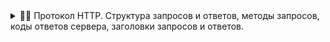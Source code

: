 <details>
<summary>
😶‍🌫️ Протокол HTTP. Структура запросов и ответов, методы запросов, коды ответов сервера, заголовки запросов и ответов.
</summary>
**HTTP** (англ. HyperText Transfer Protocol — «протокол передачи гипертекста») — протокол прикладного уровня передачи данных (изначально — в виде гипертекстовых документов в формате «HTML», в настоящий момент используется для передачи произвольных данных). Основой HTTP является технология «клиент-сервер», то есть предполагается существование:

- Потребителей (клиентов), которые инициируют соединение и посылают запрос, обычно веб-бразуер;
- Поставщиков (серверов), которые ожидают соединения для получения запроса, производят необходимые действия и возвращают обратно сообщение с результатом.

**Гипертекст –** это система текстовых страниц, соединенных между собой ссылками.

Может быть использован в качестве “транспорта” для других протоколов прикладного уровня. Основной объект манипуляции - ресурс. Является stateless протоколом - один запрос одно соединение. Для реализации сессий используются **кукисы.**

**URI (Uniform Resource Identifier)** - уникальный ид ресура, символьная строка, позволяющая уникально определить ресурс

**URL(Uniform Resource Locator) -** URI, позволяющий определить местонахождение ресурса

**URN (Uniform Resource Name) -** это URI, который идентифицирует ресурс по имени в конкретном пространстве имён.

В HTTP/.1.1 были добавлены piplines, которые позволяли отправлять второй запрос до того как респонс первого был получен

**Структура запросов**

В целом как запросы так и ответы имеют следующую структуру:

1. **Стартовая строка** - используется для описании версии используемого протокола и другой информации — вроде запрашиваемого ресурса или кода ответа. Как можно понять из названия, ее содержимое занимает ровно одну строчку.

**Состоит из трех элементов**

- Метод HTTP-запроса
- Цель запроса. Представлена указателем ресурса URL, который состоит из протокола, доменного имени (или IP-адреса), пути к конкретному ресурсу на сервере. Дополнительно может содержать указание порта
- Версия используемого протокола (либо HTTP/1.1, либо HTTP/2), которая определяет структуру следующих за стартовой строкой данных.

```html
Request
GET/index.html HTTP/1.1

Response
HTTP/1.1 200 OK
```

**HTTP-методы**

**Безопасный метод** - Метод HTTP является **безопасным**, если он не меняет состояние сервера. Другими словами, безопасный метод проводит операции "только чтение" (read-only). (GET, HEAD, OPTIONS). Все безопасные методы являются также идемпотентными

**Идемпотентный или кешируемый метод -** Метод HTTP является идемпотентным, если повторный идентичный запрос, сделанный один или несколько раз подряд, имеет один и тот же эффект, не изменяющий состояние сервера. Другими словами, идемпотентный метод не должен иметь никаких побочных эффектов (side-effects), кроме сбора статистики или подобных операций. (GET, HEAD, PUT, DELETE, OPTIONS)

GET - позволяет запросить некоторый конкретный ресурс. Дополнительные данные могут быть переданы через строку запроса (Query String) в составе URL (например ?param=value)

POST - Позволяет отправить данные на сервер. Поддерживает отправку различных типов файлов, среди которых текст, PDF-документы и другие типы данных в двоичном виде. Обычно метод POST используется при отправке информации (например, заполненной формы логина) и загрузке данных на веб-сайт, таких как изображения и документы

HEAD - возвращает заголовки без тела, тоже самое, что и get только без тела. Используется, допустим чтобы узнать размер запрашиваемого ресурса перед его загрузкой

PUT - используется для создания, размещения новых ресурсов на сервере. Нужны соответствующие права доступа

DELETE - Позволяет удалить существующие ресурсы на сервере

PATCH - Позволяет внести частичные изменения в указанный ресурс по указанному расположению.

OPTIONS -  Позволяет запросить информацию о сервере, в том числе о разрешенных HTTP методов

---

1. ***HTTP-заголовки** (HTTP Headers)* — несколько строчек текста в определенном формате, которые либо уточняют запрос, либо описывают содержимое *тела* сообщения.

Формат ключ:значение

Четыре типа заголовков:

- General Headers - общие назначения. Должны включаться в любое сообщение клиента или сервера.

Например:  **Date** - дата и время формирования сообщения ; **Cache-Control** - определяет инструкции по управлению механизмом кеширования ; **Connection** - задает параметры для конкретного подключения

- Request headers - заголовки запроса.

Например: **Referer** - Адрес, с которого выполняется запрос. Этот заголовок отсутствует, если переход выполняется из адресной строки или, например, по ссылке из js-скрипта ; **Accept** - Определяет применимые типы данных, ожидаемых в ответе ; **User-Agent** - Информация о пользовательском агенте (клиенте); **Host -** указывает на доменное имя сервера и порт, который слушает сервер; Authorization - предоставить данные для авторизации если это необходимо; Content-Encoding

- Response Headers - заголовки ответы.

Например: **Allowe** - заголовок должен быть отправлен, если сервер ответил с ошибкой 405 Method Not Allowed. Список методов, применимых к запрашиваемому ресурсу. ; **Server** - Информация о программном обеспечении сервера, отвечающего на запрос (это может быть как веб- так и прокси-сервер). ;  **X-Powered-by** - информация о сервере, Content-encoding

- Entity headers - сопровождают любую сущность сообщения

Например: **Content-Encoding** - Применяется при необходимости перекодировки содержимого (например, gzip/deflated). ; **Content-Language** - Локализация содержимого (язык(и))  и тд

---

1. **Пустая строка**, которая сообщает, что все метаданные для конкретного запроса или ответа были отправлены.
2. **Опциональное *тело сообщения***, которое содержит данные, связанные с запросом, либо документ (например HTML-страницу), передаваемый в ответе.

**Коды ответов сервера**

Трехзначное число. Первая цифра - код класса, две следующие - код сообщения

- **1xx - Informational** (В этот класс выделены коды, информирующие о процессе передачи)

100 - continue. "Продолжить". Этот промежуточный ответ указывает, что запрос успешно принят и клиент может продолжать присылать запросы либо проигнорировать этот ответ, если запрос был завершён.

101 - Switching Protocol. Этот код присылается в ответ на запрос клиента, содержащий заголовок `Upgrade:`, и указывает, что сервер переключился на протокол, который был указан в заголовке. Эта возможность позволяет перейти на несовместимую версию протокола и обычно не используется.

102 - Processing. "В обработке". Этот код указывает, что сервер получил запрос и обрабатывает его, но обработка ещё не завершена.

- **2xx - Success** (Сообщения данного класса информируют о случаях успешного принятия и обработки запроса клиента.)

200 - ОК. Запрос успешно обработан, успешно в зависимости от метода

201 - Created. Создано. Обычно присылается в ответ на запрос PUT

202 - Accepted. Запрос принят и обрабатывается

203 - Non-Authoritative Information. "Информация не авторитетна". Этот код ответа означает, что информация, которая возвращена, была предоставлена не от исходного сервера, а из какого-нибудь другого источника. Во всех остальных ситуациях более предпочтителен код ответа 200 OK.

204 - No content. "Нет содержимого". Нет содержимого для ответа на запрос, но заголовки ответа, которые могут быть полезны, присылаются. Клиент может использовать их для обновления кешированных заголовков полученных ранее для этого ресурса.

- **3xx - Redirection** (Коды статуса класса 3xx сообщают клиенту, что для успешного выполнения операции нужно произвести следующий запрос к другому URI. В большинстве случаев новый адрес указывается в поле Location заголовка. Клиент в этом случае должен, как правило, произвести автоматический переход. Может получится цепочка переходов, после второго нужно спрашивать клиента нужно ли перейти)

300 - Multiple Choice. "Множественный выбор". Этот код ответа присылается, когда запрос имеет более чем один из возможных ответов. И User-agent или пользователь должен выбрать один из ответов. Не существует стандартизированного способа выбора одного из полученных ответов.

301 - Moved Permanently. "Перемещён на постоянной основе". Этот код ответа значит, что URI запрашиваемого ресурса был изменён. Возможно, новый URI будет предоставлен в ответе.

302 - Found. "Найдено". Этот код ответа значит, что запрошенный ресурс *временно изменён*. Новые изменения в URI могут быть доступны в будущем. Таким образом, этот URI, должен быть использован клиентом в будущих запросах.

305 - Use Proxy. "Использовать прокси". Это означает, что запрошенный ресурс должен быть доступен через прокси. Этот код ответа в основном не поддерживается из соображений безопасности.

- **4xx - Client Error** (Класс кодов 4xx предназначен для указания ошибок **со стороны клиента**. При использовании всех методов, кроме HEAD, сервер должен вернуть в теле сообщения гипертекстовое пояснение для пользователя.)

400 - Bad Request. "Плохой запрос". Этот ответ означает, что сервер не понимает запрос из-за неверного синтаксиса.

401 - Unauthorized. "Неавторизованно". Для получения запрашиваемого ответа нужна аутентификация. Статус похож на статус 403, но,в этом случае, аутентификация возможна.

403 - Forbidden. "Запрещено". У клиента нет прав доступа к содержимому, поэтому сервер отказывается дать надлежащий ответ.

404 - Not Found. "Не найден". Сервер не может найти запрашиваемый ресурс. Код этого ответа, наверно, самый известный из-за частоты его появления в вебе.

405 - Method Not Allowed. "Метод не разрешён". Сервер знает о запрашиваемом методе, но он был деактивирован и не может быть использован. Два обязательных метода, `GET` и `HEAD`, никогда не должны быть деактивированы и не должны возвращать этот код ошибки.

408 - Request Timeout

- **5xx - Server Error** (Коды 5xx выделены под случаи неудачного выполнения операции по вине сервера. Для всех ситуаций, кроме использования метода HEAD, сервер должен включать в тело сообщения объяснение, которое клиент отобразит пользователю.)

500 - Internal Server Error.

501 - Not Implemented. "Не реализовано". Метод запроса не поддерживается сервером и не может быть обработан. Единственные методы, которые сервера должны поддерживать (и, соответственно, не должны возвращать этот код) - `GET` и `HEAD`.

502 - Bad Gateway. "Плохой шлюз". Эта ошибка означает что сервер, во время работы в качестве шлюза для получения ответа, нужного для обработки запроса, получил недействительный (недопустимый) ответ.

505 - HTTP Version Not Supported. "HTTP-версия не поддерживается". HTTP-версия, используемая в запросе, не поддерживается сервером.
</details>